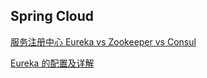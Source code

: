 ## Spring Cloud

[服务注册中心 Eureka vs Zookeeper vs Consul](https://www.cnblogs.com/daniels/p/10269140.html)

[Eureka 的配置及详解](Eureka的配置及详解.md)
